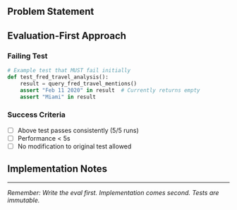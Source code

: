 ## Problem Statement
<!-- What specific capability is missing? Reference evaluation test # if applicable -->

## Evaluation-First Approach
<!-- MANDATORY: Define tests/evals BEFORE implementation -->

### Failing Test
```python
# Example test that MUST fail initially
def test_fred_travel_analysis():
    result = query_fred_travel_mentions()
    assert "Feb 11 2020" in result  # Currently returns empty
    assert "Miami" in result
```

### Success Criteria  
- [ ] Above test passes consistently (5/5 runs)
- [ ] Performance < 5s
- [ ] No modification to original test allowed

## Implementation Notes
<!-- Constraints, validation method (e.g., Neo4j MCP), etc. -->

---
*Remember: Write the eval first. Implementation comes second. Tests are immutable.*
